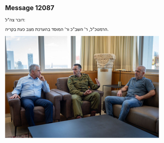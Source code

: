 ## Message 12087

דובר צה"ל:

הרמטכ"ל, ר' השב"כ ור' המוסד בהערכת מצב כעת בקריה.

![Photo](12087/12087_photo.jpg)
